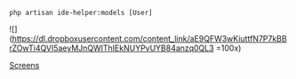 ```
php artisan ide-helper:models [User]
```

![](https://dl.dropboxusercontent.com/content_link/aE9QFW3wKiuttfN7P7kBBrZOwTi4QVI5aeyMJnQWlThIEkNUYPvUYB84anzq0QL3 =100x)

[Screens](https://www.dropbox.com/sh/0l15f7dhrluibns/AACe4M73-eT0-va5N_30OZ8Na?dl=0)